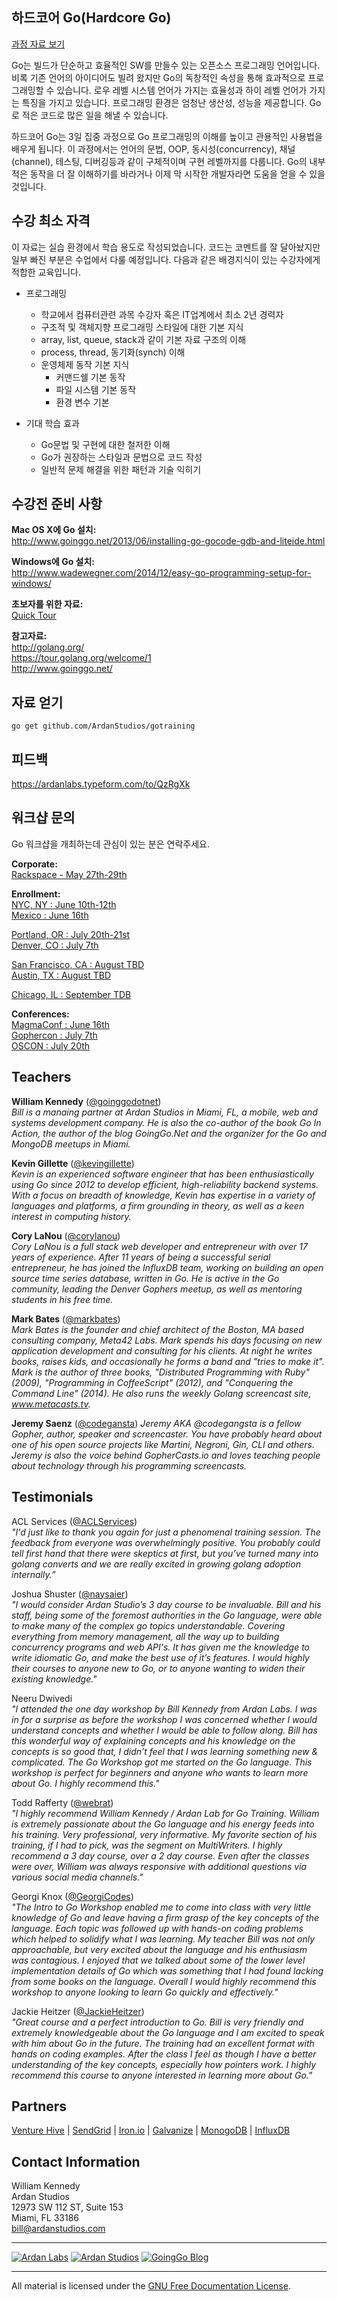 ## 하드코어 Go(Hardcore Go)
[과정 자료 보기](00-slides/readme.md)

Go는 빌드가 단순하고 효율적인 SW를 만들수 있는 오픈소스 프로그래밍 언어입니다. 비록 기존 언어의 아이디어도 빌려 왔지만 Go의 독창적인 속성을 통해 효과적으로 프로그래밍할 수 있습니다. 로우 레벨 시스템 언어가 가지는 효율성과 하이 레벨 언어가 가지는 특징을 가지고 있습니다. 프로그래밍 환경은 엄청난 생산성, 성능을 제공합니다. Go로 적은 코드로 많은 일을 해낼 수 있습니다.


하드코어 Go는 3일 집중 과정으로 Go 프로그래밍의 이해를 높이고 관용적인 사용법을 배우게 됩니다. 이 과정에서는 언어의 문법, OOP, 동시성(concurrency), 채널(channel), 테스팅, 디버깅등과 같이 구체적이며 구현 레벨까지를 다룹니다.  Go의 내부적은 동작을 더 잘 이해하기를 바라거나 이제 막 시작한 개발자라면 도움을 얻을 수 있을 것입니다.

## 수강 최소 자격

이 자료는 실습 환경에서 학습 용도로 작성되었습니다. 코드는 코멘트를 잘 달아놨지만 일부 빠진 부분은 수업에서 다룰 예정입니다. 다음과 같은 배경지식이 있는 수강자에게 적합한 교육입니다.

* 프로그래밍
	* 학교에서 컴퓨터관련 과목 수강자 혹은 IT업계에서 최소 2년 경력자
	* 구조적 및 객체지향 프로그래밍 스타일에 대한 기본 지식
	* array, list, queue, stack과 같이 기본 자료 구조의 이해
	* process, thread, 동기화(synch) 이해 
	* 운영체제 동작 기본 지식 
    	* 커맨드쉘 기본 동작
    	* 파일 시스템 기본 동작
    	* 환경 변수 기본

* 기대 학습 효과
	* Go문법 및 구현에 대한 철저한 이해
	* Go가 권장하는 스타일과 문법으로 코드 작성
	* 일반적 문제 해결을 위한 패턴과 기술 익히기

## 수강전 준비 사항

**Mac OS X에 Go 설치:**  
http://www.goinggo.net/2013/06/installing-go-gocode-gdb-and-liteide.html

**Windows에 Go 설치:**  
http://www.wadewegner.com/2014/12/easy-go-programming-setup-for-windows/

**초보자를 위한 자료:**  
[Quick Tour](00-slides/quick_tour)

**참고자료:**  
http://golang.org/  
https://tour.golang.org/welcome/1  
http://www.goinggo.net/

## 자료 얻기

    go get github.com/ArdanStudios/gotraining

## 피드백

https://ardanlabs.typeform.com/to/QzRgXk

## 워크샵 문의

Go 워크샵을 개최하는데 관심이 있는 분은 연락주세요.

**Corporate:**  
[Rackspace - May 27th-29th](http://www.racespace.com/)

**Enrollment:**  
[NYC, NY : June 10th-12th](https://www.eventbrite.com/e/go-programming-bootcamp-tour-nyc-june-tickets-14946227569)  
[Mexico : June 16th](http://magmaconf.com/)  

[Portland, OR : July 20th-21st](http://www.oscon.com/open-source-2015/public/schedule/detail/42635)  
[Denver, CO : July 7th](https://ti.to/gophercon/gophercon-2015)  

[San Francisco, CA : August TBD]()  
[Austin, TX : August TBD](https://www.eventbrite.com/e/go-programming-bootcamp-tour-austin-august-exact-dates-tbd-tickets-15559615228)  

[Chicago, IL : September TDB](https://www.eventbrite.com/e/go-programming-bootcamp-tour-chicago-september-exact-dates-tbd-tickets-15559453745)

**Conferences:**  
[MagmaConf : June 16th](http://magmaconf.com/)  
[Gophercon : July 7th](http://gophercon.com/)  
[OSCON : July 20th](http://www.oscon.com/open-source-2015/public/schedule/detail/42635)  

## Teachers

**William Kennedy** ([@goinggodotnet](https://twitter.com/goinggodotnet))  
_Bill is a manaing partner at Ardan Studios in Miami, FL, a mobile, web and systems development company. He is also the co-author of the book Go In Action, the author of the blog GoingGo.Net and the organizer for the Go and MongoDB meetups in Miami._

**Kevin Gillette** ([@kevingillette](https://twitter.com/kevingillette))  
_Kevin is an experienced software engineer that has been enthusiastically using Go since 2012 to develop efficient, high-reliability backend systems. With a focus on breadth of knowledge, Kevin has expertise in a variety of languages and platforms, a firm grounding in theory, as well as a keen interest in computing history._

**Cory LaNou** ([@corylanou](https://twitter.com/corylanou))  
_Cory LaNou is a full stack web developer and entrepreneur with over 17 years of experience. After 11 years of being a successful serial entrepreneur, he has joined the InfluxDB team, working on building an open source time series database, written in Go. He is active in the Go community, leading the Denver Gophers meetup, as well as mentoring students in his free time._

**Mark Bates** ([@markbates](https://twitter.com/markbates))  
_Mark Bates is the founder and chief architect of the Boston, MA based consulting company, Meta42 Labs. Mark spends his days focusing on new application development and consulting for his clients. At night he writes books, raises kids, and occasionally he forms a band and "tries to make it". Mark is the author of three books, "Distributed Programming with Ruby" (2009), "Programming in CoffeeScript" (2012), and "Conquering the Command Line" (2014). He also runs the weekly Golang screencast site, www.metacasts.tv._

**Jeremy Saenz** ([@codegansta](https://twitter.com/codegangsta))
_Jeremy AKA @codegangsta is a fellow Gopher, author, speaker and screencaster. You have probably heard about one of his open source projects like Martini, Negroni, Gin, CLI and others. Jeremy is also the voice behind GopherCasts.io and loves teaching people about technology through his programming screencasts._

## Testimonials

ACL Services ([@ACLServices](https://twitter.com/ACLServices))  
_"I'd just like to thank you again for just a phenomenal training session. The feedback from everyone was overwhelmingly positive. You probably could tell first hand that there were skeptics at first, but you’ve turned many into golang converts and we are really excited in growing golang adoption internally.”_

Joshua Shuster ([@naysaier](https://twitter.com/naysaier))  
_"I would consider Ardan Studio’s 3 day course to be invaluable. Bill and his staff, being some of the foremost authorities in the Go language, were able to make many of the complex go topics understandable. Covering everything from memory management, all the way up to building concurrency programs and web API's. It has given me the knowledge to write idiomatic Go, and make the best use of it’s features. I would highly their courses to anyone new to Go, or to anyone wanting to widen their existing knowledge."_

Neeru Dwivedi  
_"I attended the one day workshop by Bill Kennedy from Ardan Labs. I was in for a surprise as before the workshop I was concerned whether I would understand concepts and whether I would be able to follow along. Bill has this wonderful way of explaining concepts and his knowledge on the concepts is so good that, I didn’t feel that I was learning something new & complicated. The Go Workshop got me started on the Go language. This workshop is perfect for beginners and anyone who wants to learn more about Go. I highly recommend this."_

Todd Rafferty ([@webrat](https://twitter.com/webrat))  
_"I highly recommend William Kennedy / Ardan Lab for Go Training. William is extremely passionate about the Go language and his energy feeds into his training. Very professional, very informative. My favorite section of his training, if I had to pick, was the segment on MultiWriters. I highly recommend a 3 day course, over a 2 day course. Even after the classes were over, William was always responsive with additional questions via various social media channels."_

Georgi Knox ([@GeorgiCodes](https://twitter.com/georgicodes))  
_"The Intro to Go Workshop enabled me to come into class with very little knowledge of Go and leave having a firm grasp of the key concepts of the language. Each topic was followed up with hands-on coding problems which helped to solidify what I was learning. My teacher Bill was not only approachable, but very excited about the language and his enthusiasm was contagious. I enjoyed that we talked about some of the lower level implementation details of Go which was something that I had found lacking from some books on the language. Overall I would highly recommend this workshop to anyone looking to learn Go quickly and effectively."_

Jackie Heitzer ([@JackieHeitzer](https://twitter.com/jackieheitzer))  
_"Great course and a perfect introduction to Go.  Bill is very friendly and extremely knowledgeable about the Go language and I am excited to speak with him about Go in the future.  The training had an excellent format with hands on coding examples.  After the class I feel as though I have a better understanding of the key concepts, especially how pointers work.  I highly recommend this course to anyone interested in learning more about Go."_

## Partners

[Venture Hive](http://venturehive.com/) | [SendGrid](http://sendgrid.com) | [Iron.io](http://iron.io) | [Galvanize](http://galvanize.com) | [MonogoDB](http://monogdb.com) | [InfluxDB](http://influxdb.com/)

## Contact Information

William Kennedy  
Ardan Studios  
12973 SW 112 ST, Suite 153  
Miami, FL 33186  
bill@ardanstudios.com

___
[![Ardan Labs](00-slides/images/ggt_logo.png)](http://www.ardanlabs.com)
[![Ardan Studios](00-slides/images/ardan_logo.png)](http://www.ardanstudios.com)
[![GoingGo Blog](00-slides/images/ggb_logo.png)](http://www.goinggo.net)
___
All material is licensed under the [GNU Free Documentation License](https://github.com/ArdanStudios/gotraining/blob/master/LICENSE).
